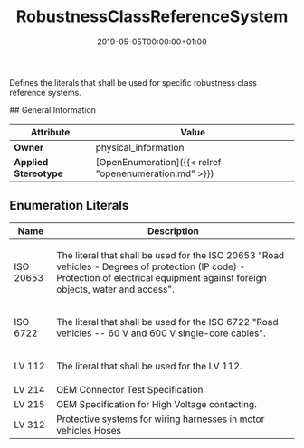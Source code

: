 ﻿---
title: RobustnessClassReferenceSystem
toc: false
type: specs
date: "2019-05-05T00:00:00+01:00"
draft: false
menu_name: vec120

# Prev/next pager order (if `docs_section_pager` enabled in `params.toml`)
weight: 
---
<html>   <head>     </head>   <body>     <p> Defines the literals that shall be used for specific robustness class reference systems.      </p>    </body> </html> 
## General Information

| Attribute               | Value |
|-------------------------|-------|
| **Owner**               | physical_information |
| **Applied Stereotype**  | [OpenEnumeration]({{< relref "openenumeration.md" >}})<br/>  |

## Enumeration Literals
| Name          | **Description** |
|---------------|-----------------|
| ISO 20653 | <html>   <head>     </head>   <body>     <p> The literal that shall be used for the ISO 20653 &quot;Road vehicles - Degrees of protection&#160;(IP code) - Protection of electrical equipment against foreign objects, water and access&quot;.      </p>    </body> </html>  |
| ISO 6722 | <html>   <head>     </head>   <body>     <p> The literal that shall be used for the ISO 6722 &quot;Road vehicles -- 60 V and 600 V single-core cables&quot;.      </p>    </body> </html>  |
| LV 112 | <html>   <head>     </head>   <body>     <p> The literal that shall be used for the LV 112.      </p>    </body> </html>  |
| LV 214 | <html>   <head>     </head>   <body> OEM&#160;Connector Test Specification   </body> </html>  |
| LV 215 | <html>   <head>     </head>   <body> OEM&#160;Specification for High Voltage contacting.</body> </html> |
| LV 312 | <html>   <head>     </head>   <body> Protective systems for wiring harnesses in motor vehicles Hoses</body> </html> |
